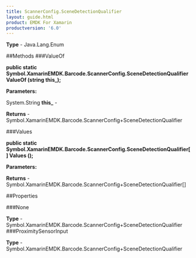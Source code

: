 ```yaml
---
title: ScannerConfig.SceneDetectionQualifier
layout: guide.html
product: EMDK For Xamarin 
productversion: '6.0' 
---
```


    

**Type** - Java.Lang.Enum

##Methods
###ValueOf

**public static Symbol.XamarinEMDK.Barcode.ScannerConfig.SceneDetectionQualifier ValueOf (string this_);**


        

**Parameters:**

System.String **this_**  - 
        

**Returns** - Symbol.XamarinEMDK.Barcode.ScannerConfig+SceneDetectionQualifier

###Values

**public static Symbol.XamarinEMDK.Barcode.ScannerConfig.SceneDetectionQualifier[] Values ();**


        

**Parameters:**

**Returns** - Symbol.XamarinEMDK.Barcode.ScannerConfig+SceneDetectionQualifier[]

##Properties

###None

        

**Type** - Symbol.XamarinEMDK.Barcode.ScannerConfig+SceneDetectionQualifier
###ProximitySensorInput

        

**Type** - Symbol.XamarinEMDK.Barcode.ScannerConfig+SceneDetectionQualifier
